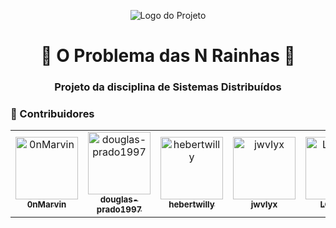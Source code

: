 <p align="center">
  <img src="https://img.freepik.com/fotos-premium/xadrez-do-rei-closeup-em-pe-sobre-os-conceitos-de-xadrez-caindo-de-vitoria_101448-4111.jpg" alt="Logo do Projeto">
</p>

<div align="center">
  <h1>👑 O Problema das N Rainhas 👑</h1>
  <h3>Projeto da disciplina de Sistemas Distribuídos</h3>
</div>
<div>

<h3>🤝 Contribuidores</h3>
<table>
  <tr>
    <td align="center">
      <a href="https://github.com/0nMarvin">
        <img src="https://avatars.githubusercontent.com/u/153041241?v=4" width="100px;" alt="0nMarvin"/><br>
        <sub>
          <b>0nMarvin</b>
        </sub>
      </a>
    </td>
    <td align="center">
      <a href="https://github.com/douglas-prado1997">
        <img src="https://avatars.githubusercontent.com/u/48699170?v=4" width="100px;" alt="douglas-prado1997"/><br>
        <sub>
          <b>douglas-prado1997</b>
        </sub>
      </a>
    </td>
    <td align="center">
      <a href="https://github.com/hebertwilly">
        <img src="https://avatars.githubusercontent.com/u/77469709?v=4" width="100px;" alt="hebertwilly"/><br>
        <sub>
          <b>hebertwilly</b>
        </sub>
      </a>
    </td>
    <td align="center">
      <a href="https://github.com/jwvIyx">
        <img src="https://avatars.githubusercontent.com/u/85976926?v=4" width="100px;" alt="jwvIyx"/><br>
        <sub>
          <b>jwvIyx</b>
        </sub>
      </a>
    </td>
    <td align="center">
      <a href="https://github.com/LCostaF">
        <img src="https://avatars.githubusercontent.com/u/146568540?v=4" width="100px;" alt="LCostaF"/><br>
        <sub>
          <b>LCostaF</b>
        </sub>
      </a>
    </td>
    <td align="center">
      <a href="https://github.com/Mei0-Metr0">
        <img src="https://avatars.githubusercontent.com/u/163468366?v=4" width="100px;" alt="Mei0-Metr0"/><br>
        <sub>
          <b>Mei0-Metr0</b>
        </sub>
      </a>
    </td>
    <td align="center">
      <a href="https://github.com/sidneyferracinjr">
        <img src="https://avatars.githubusercontent.com/u/176786424?v=4" width="100px;" alt="sidneyferracinjr"/><br>
        <sub>
          <b>sidneyferracinjr</b>
        </sub>
      </a>
    </td>
  </tr>
</table>
</div>
